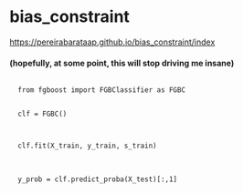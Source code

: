 # bias_constraint

https://pereirabarataap.github.io/bias_constraint/index


#### (hopefully, at some point, this will stop driving me insane)


<code>
  from fgboost import FGBClassifier as FGBC
 </code>
 </br>
 <code>
  clf = FGBC()</br>
 </code>
 </br>
 <code>
  clf.fit(X_train, y_train, s_train)</br>
</code>
</br>
<code>
  y_prob = clf.predict_proba(X_test)[:,1]
</code>
</br>
